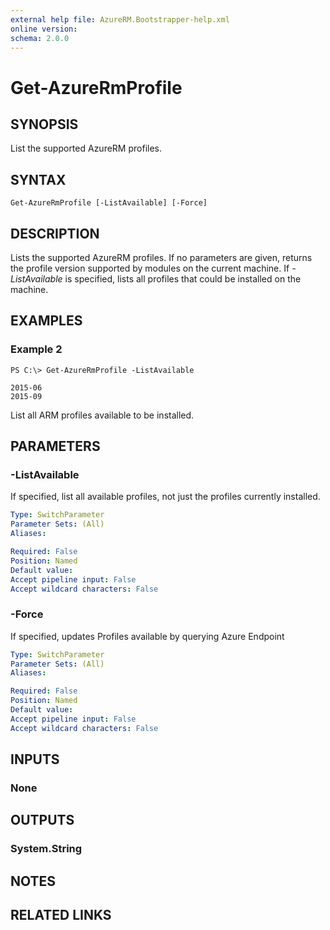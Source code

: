 ```yaml
---
external help file: AzureRM.Bootstrapper-help.xml
online version: 
schema: 2.0.0
---
```


# Get-AzureRmProfile
## SYNOPSIS
List the supported AzureRM profiles.

## SYNTAX

```
Get-AzureRmProfile [-ListAvailable] [-Force]
```

## DESCRIPTION
Lists the supported AzureRM profiles.  If no parameters are given, returns the profile version supported by modules on the current machine.  If *-ListAvailable* is specified, lists all profiles that could be installed on the machine.

## EXAMPLES


### Example 2
```
PS C:\> Get-AzureRmProfile -ListAvailable

2015-06
2015-09
```

List all ARM profiles available to be installed.

## PARAMETERS

### -ListAvailable
If specified, list all available profiles, not just the profiles currently installed.

```yaml
Type: SwitchParameter
Parameter Sets: (All)
Aliases: 

Required: False
Position: Named
Default value: 
Accept pipeline input: False
Accept wildcard characters: False
```

### -Force
If specified, updates Profiles available by querying Azure Endpoint

```yaml
Type: SwitchParameter
Parameter Sets: (All)
Aliases: 

Required: False
Position: Named
Default value: 
Accept pipeline input: False
Accept wildcard characters: False
```

## INPUTS

### None


## OUTPUTS

### System.String

## NOTES

## RELATED LINKS

